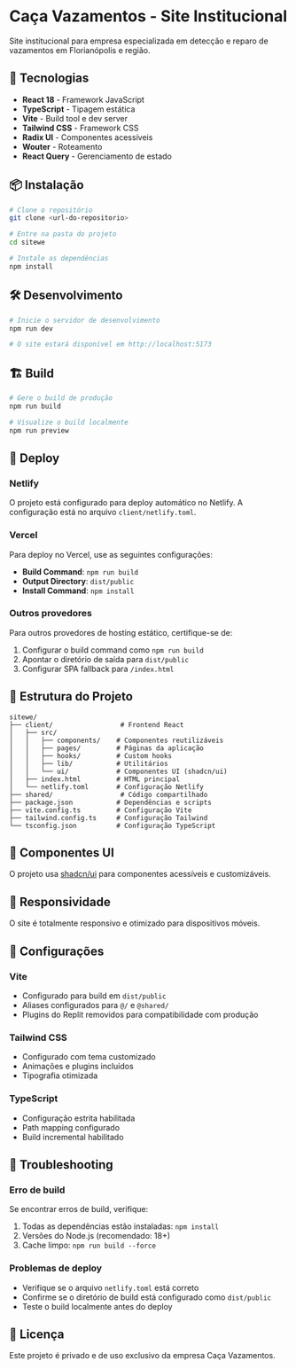 # Caça Vazamentos - Site Institucional

Site institucional para empresa especializada em detecção e reparo de vazamentos em Florianópolis e região.

## 🚀 Tecnologias

- **React 18** - Framework JavaScript
- **TypeScript** - Tipagem estática
- **Vite** - Build tool e dev server
- **Tailwind CSS** - Framework CSS
- **Radix UI** - Componentes acessíveis
- **Wouter** - Roteamento
- **React Query** - Gerenciamento de estado

## 📦 Instalação

```bash
# Clone o repositório
git clone <url-do-repositorio>

# Entre na pasta do projeto
cd sitewe

# Instale as dependências
npm install
```

## 🛠️ Desenvolvimento

```bash
# Inicie o servidor de desenvolvimento
npm run dev

# O site estará disponível em http://localhost:5173
```

## 🏗️ Build

```bash
# Gere o build de produção
npm run build

# Visualize o build localmente
npm run preview
```

## 🚀 Deploy

### Netlify

O projeto está configurado para deploy automático no Netlify. A configuração está no arquivo `client/netlify.toml`.

### Vercel

Para deploy no Vercel, use as seguintes configurações:

- **Build Command**: `npm run build`
- **Output Directory**: `dist/public`
- **Install Command**: `npm install`

### Outros provedores

Para outros provedores de hosting estático, certifique-se de:

1. Configurar o build command como `npm run build`
2. Apontar o diretório de saída para `dist/public`
3. Configurar SPA fallback para `/index.html`

## 📁 Estrutura do Projeto

```
sitewe/
├── client/                 # Frontend React
│   ├── src/
│   │   ├── components/    # Componentes reutilizáveis
│   │   ├── pages/         # Páginas da aplicação
│   │   ├── hooks/         # Custom hooks
│   │   ├── lib/           # Utilitários
│   │   └── ui/            # Componentes UI (shadcn/ui)
│   ├── index.html         # HTML principal
│   └── netlify.toml       # Configuração Netlify
├── shared/                 # Código compartilhado
├── package.json           # Dependências e scripts
├── vite.config.ts         # Configuração Vite
├── tailwind.config.ts     # Configuração Tailwind
└── tsconfig.json          # Configuração TypeScript
```

## 🎨 Componentes UI

O projeto usa [shadcn/ui](https://ui.shadcn.com/) para componentes acessíveis e customizáveis.

## 📱 Responsividade

O site é totalmente responsivo e otimizado para dispositivos móveis.

## 🔧 Configurações

### Vite
- Configurado para build em `dist/public`
- Aliases configurados para `@/` e `@shared/`
- Plugins do Replit removidos para compatibilidade com produção

### Tailwind CSS
- Configurado com tema customizado
- Animações e plugins incluídos
- Tipografia otimizada

### TypeScript
- Configuração estrita habilitada
- Path mapping configurado
- Build incremental habilitado

## 🐛 Troubleshooting

### Erro de build
Se encontrar erros de build, verifique:

1. Todas as dependências estão instaladas: `npm install`
2. Versões do Node.js (recomendado: 18+)
3. Cache limpo: `npm run build --force`

### Problemas de deploy
- Verifique se o arquivo `netlify.toml` está correto
- Confirme se o diretório de build está configurado como `dist/public`
- Teste o build localmente antes do deploy

## 📄 Licença

Este projeto é privado e de uso exclusivo da empresa Caça Vazamentos. 